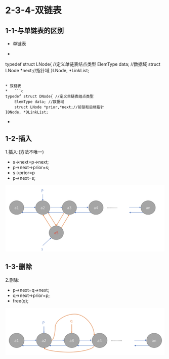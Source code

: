# 2-3-4-双链表

## 1-1-与单链表的区别

* 单链表
*   ```c
  typedef struct LNode{ //定义单链表结点类型 
      ElemType data; //数据域
      struct LNode *next;//指针域
  }LNode, *LinkList;
  ```

* 双链表
*   ```c
  typedef struct DNode{ //定义单链表结点类型 
      ElemType data; //数据域
      struct LNode *prior,*next;//前驱和后继指针
  }DNode, *DLinkList;
  ```

* 
## 1-2-插入

1.插入:\(方法不唯一\)

* s-&gt;next=p-&gt;next;
* p-&gt;next-&gt;prior=s;
* s-&gt;prior=p
* p-&gt;next=s;

![](../../.gitbook/assets/image%20%2877%29.png)

## 1-3-删除

2.删除:

* p-&gt;next=q-&gt;next;
* q-&gt;next-&gt;prior=p;
* free\(q\);

![](../../.gitbook/assets/image%20%289%29.png)

